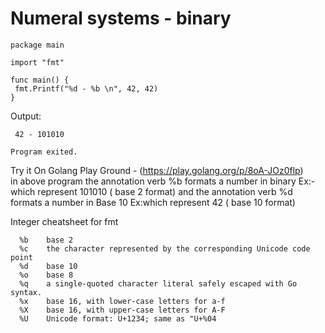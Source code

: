 
# Numeral systems -  binary


    package main

    import "fmt"

    func main() {
	 fmt.Printf("%d - %b \n", 42, 42)
    }

Output:
     
     42 - 101010 

    Program exited.
    
  
Try it On Golang Play Ground  - (https://play.golang.org/p/8oA-JOz0flp) <br> 
in above program the annotation verb %b formats a number in binary  Ex:- which represent 101010 ( base 2 format)
and  the annotation verb %d formats a number in Base 10   Ex:which represent 42 ( base 10 format)

Integer cheatsheet for fmt 

      %b	base 2
      %c	the character represented by the corresponding Unicode code point
      %d	base 10
      %o	base 8
      %q	a single-quoted character literal safely escaped with Go syntax.
      %x	base 16, with lower-case letters for a-f
      %X	base 16, with upper-case letters for A-F
      %U	Unicode format: U+1234; same as "U+%04
    


     
     
